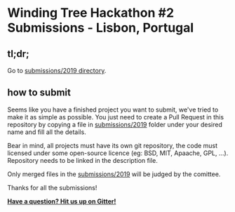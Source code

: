 # Winding Tree Hackathon #2 Submissions - Lisbon, Portugal

## tl;dr;

Go to [submissions/2019 directory](2019).

## how to submit

Seems like you have a finished project you want to submit,
we've tried to make it as simple as possible. You just need to
create a Pull Request in this repository by copying a file
in [submissions/2019](2019) folder under your desired name and fill
all the details.

Bear in mind, all projects must have its own git repository,
the code must licensed under some open-source licence (eg: BSD,
MIT, Apaache, GPL, ...). Repository needs to be linked in the
description file.

Only merged files in the [submissions/2019](2019) will be judged by
the comittee.

Thanks for all the submissions!

[**Have a question? Hit us up on Gitter!**](https://gitter.im/windingtree/lisbon-2019-support)

